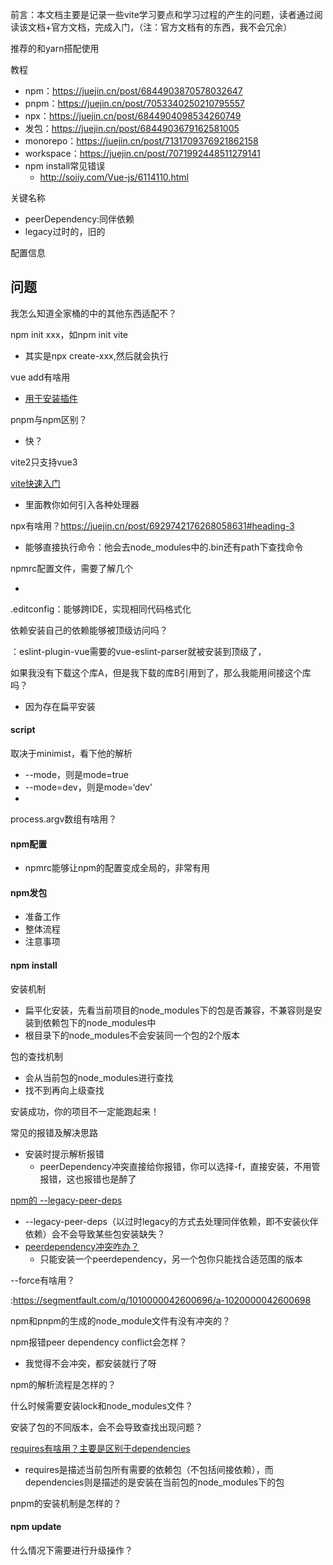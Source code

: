 前言：本文档主要是记录一些vite学习要点和学习过程的产生的问题，读者通过阅读该文档+官方文档，完成入门，（注：官方文档有的东西，我不会冗余）

推荐的和yarn搭配使用

教程

- npm：https://juejin.cn/post/6844903870578032647
- pnpm：https://juejin.cn/post/7053340250210795557
- npx：https://juejin.cn/post/6844904098534260749
- 发包：https://juejin.cn/post/6844903679162581005
- monorepo：https://juejin.cn/post/7131709376921862158
- workspace：https://juejin.cn/post/7071992448511279141
- npm install常见错误
  - http://soiiy.com/Vue-js/6114110.html


关键名称

- peerDependency:同伴依赖
- legacy过时的，旧的

配置信息

## 问题



我怎么知道全家桶的中的其他东西适配不？

npm init xxx，如npm init vite

- 其实是npx create-xxx,然后就会执行

vue add有啥用

- [用于安装插件](https://blog.csdn.net/qq_34086980/article/details/114447578?spm=1001.2101.3001.6650.2&utm_medium=distribute.pc_relevant.none-task-blog-2%7Edefault%7ECTRLIST%7ERate-2-114447578-blog-108338944.pc_relevant_paycolumn_v3&depth_1-utm_source=distribute.pc_relevant.none-task-blog-2%7Edefault%7ECTRLIST%7ERate-2-114447578-blog-108338944.pc_relevant_paycolumn_v3&utm_relevant_index=5)

pnpm与npm区别？

- 快？

vite2只支持vue3

[vite快速入门](https://juejin.cn/post/6910014283707318279#heading-0)

- 里面教你如何引入各种处理器

npx有啥用？https://juejin.cn/post/6929742176268058631#heading-3

- 能够直接执行命令：他会去node_modules中的.bin还有path下查找命令

npmrc配置文件，需要了解几个

- 

.editconfig：能够跨IDE，实现相同代码格式化

依赖安装自己的依赖能够被顶级访问吗？

：eslint-plugin-vue需要的vue-eslint-parser就被安装到顶级了，

如果我没有下载这个库A，但是我下载的库B引用到了，那么我能用间接这个库吗？

- 因为存在扁平安装

#### script

取决于minimist，看下他的解析

- --mode，则是mode=true
- --mode=dev，则是mode=‘dev’
- 

process.argv数组有啥用？

#### npm配置

- npmrc能够让npm的配置变成全局的，非常有用



#### npm发包

- 准备工作
- 整体流程
- 注意事项



#### npm install

安装机制

- 扁平化安装，先看当前项目的node_modules下的包是否兼容，不兼容则是安装到依赖包下的node_modules中
- 根目录下的node_modules不会安装同一个包的2个版本

包的查找机制

- 会从当前包的node_modules进行查找
- 找不到再向上级查找

安装成功，你的项目不一定能跑起来！

常见的报错及解决思路

- 安装时提示解析报错
  - peerDependency冲突直接给你报错，你可以选择-f，直接安装，不用管报错，这也报错也是醉了


[npm的 --legacy-peer-deps](https://bbs.huaweicloud.com/blogs/349716)

- --legacy-peer-deps（以过时legacy的方式去处理同伴依赖，即不安装伙伴依赖）会不会导致某些包安装缺失？
- [peerdependency冲突咋办？](https://segmentfault.com/q/1010000011571000)
  - 只能安装一个peerdependency，另一个包你只能找合适范围的版本

--force有啥用？

:https://segmentfault.com/q/1010000042600696/a-1020000042600698

npm和pnpm的生成的node_module文件有没有冲突的？

npm报错peer dependency conflict会怎样？

- 我觉得不会冲突，都安装就行了呀

npm的解析流程是怎样的？

什么时候需要安装lock和node_modules文件？

安装了包的不同版本，会不会导致查找出现问题？

[requires有啥用？主要是区别于dependencies](https://juejin.cn/post/6884061044218691598)

- requires是描述当前包所有需要的依赖包（不包括间接依赖），而dependencies则是描述的是安装在当前包的node_modules下的包



pnpm的安装机制是怎样的？

#### npm update

什么情况下需要进行升级操作？

